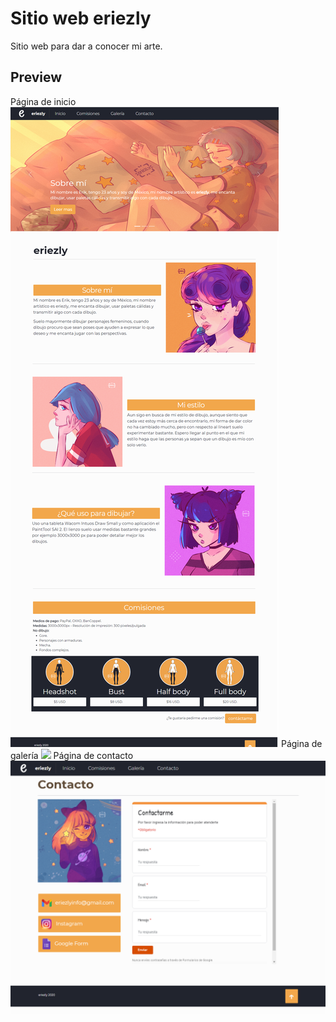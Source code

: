 # Sitio web eriezly

Sitio web para dar a conocer mi arte.

## Preview

Página de inicio 
![](docs/sc-inicio.png)
Página de galería 
![](docs/sc-galeria.png)
Página de contacto 
![](docs/sc-contacto.png)